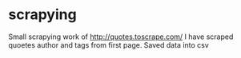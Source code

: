 # scrapying
Small scrapying work of http://quotes.toscrape.com/
I have scraped quoetes author and tags from first page.
Saved data into csv
